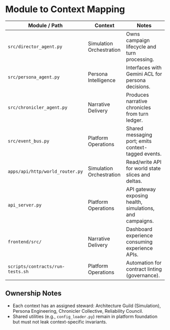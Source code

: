 # Module to Context Mapping

| Module / Path | Context | Notes |
|---------------|---------|-------|
| `src/director_agent.py` | Simulation Orchestration | Owns campaign lifecycle and turn processing. |
| `src/persona_agent.py` | Persona Intelligence | Interfaces with Gemini ACL for persona decisions. |
| `src/chronicler_agent.py` | Narrative Delivery | Produces narrative chronicles from turn ledger. |
| `src/event_bus.py` | Platform Operations | Shared messaging port; emits context-tagged events. |
| `apps/api/http/world_router.py` | Simulation Orchestration | Read/write API for world state slices and deltas. |
| `api_server.py` | Platform Operations | API gateway exposing health, simulations, and campaigns. |
| `frontend/src/` | Narrative Delivery | Dashboard experience consuming experience APIs. |
| `scripts/contracts/run-tests.sh` | Platform Operations | Automation for contract linting (governance). |

## Ownership Notes

- Each context has an assigned steward: Architecture Guild (Simulation),
  Persona Engineering, Chronicler Collective, Reliability Council.
- Shared utilities (e.g., `config_loader.py`) remain in platform foundation but
  must not leak context-specific invariants.
